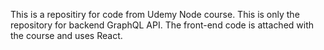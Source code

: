 This is a repositiry for code from Udemy Node course. This is only the repository for backend GraphQL API. The front-end code is attached with the course and uses React. 
